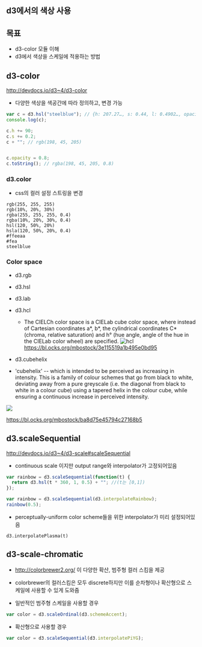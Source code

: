 d3에서의 색상 사용
---

목표
---
- d3-color 모듈 이해
- d3에서 색상을 스케일에 적용하는 방법


d3-color
---
http://devdocs.io/d3~4/d3-color

- 다양한 색상을 색공간에 따라 정의하고, 변경 가능

```javascript
var c = d3.hsl("steelblue"); // {h: 207.27…, s: 0.44, l: 0.4902…, opacity: 1}
console.log(c);

c.h += 90;
c.s += 0.2;
c + ""; // rgb(198, 45, 205)


c.opacity = 0.8;
c.toString(); // rgba(198, 45, 205, 0.8)
```

### d3.color
- css의 컬러 설정 스트링을 변경

```
rgb(255, 255, 255)
rgb(10%, 20%, 30%)
rgba(255, 255, 255, 0.4)
rgba(10%, 20%, 30%, 0.4)
hsl(120, 50%, 20%)
hsla(120, 50%, 20%, 0.4)
#ffeeaa
#fea
steelblue
```

### Color space
- d3.rgb
- d3.hsl
- d3.lab
- d3.hcl
  - The CIELCh color space is a CIELab cube color space, where instead of Cartesian coordinates a*, b*, the cylindrical coordinates C* (chroma, relative saturation) and h° (hue angle, angle of the hue in the CIELab color wheel) are specified.
  ![hcl](https://upload.wikimedia.org/wikipedia/commons/thumb/c/c2/SRGB_gamut_within_CIELCH_color_space_isosurface.png/1024px-SRGB_gamut_within_CIELCH_color_space_isosurface.png)
  https://bl.ocks.org/mbostock/3e115519a1b495e0bd95

- d3.cubehelix
 - 'cubehelix' -- which is intended to be perceived as increasing in intensity. This is a family of colour schemes that go from black to white, deviating away from a pure greyscale (i.e. the diagonal from black to white in a colour cube) using a tapered helix in the colour cube, while ensuring a continuous increase in perceived intensity.

![](https://www.mrao.cam.ac.uk/~dag/CUBEHELIX/3d-default.png)

https://bl.ocks.org/mbostock/ba8d75e45794c27168b5


d3.scaleSequential
----
http://devdocs.io/d3~4/d3-scale#scaleSequential

- continuous scale 이지만 output range와 interpolator가 고정되어있음

```javascript
var rainbow = d3.scaleSequential(function(t) {
  return d3.hsl(t * 360, 1, 0.5) + ""; //(t는 [0,1])
});

var rainbow = d3.scaleSequential(d3.interpolateRainbow);
rainbow(0.5);
```

- perceptually-uniform color scheme들을 위한 interpolator가 미리 설정되어있음

```
d3.interpolatePlasma(t)
```

d3-scale-chromatic
---

- http://colorbrewer2.org/ 이 다양한 확산, 범주형 컬러 스킴을 제공
- colorbrewer의 컬러스킴은 모두 discrete하지만 이를 순차형이나 확산형으로 스케일에 사용할 수 있게 도와줌


- 일반적인 범주형 스케일을 사용할 경우

```javascript
var color = d3.scaleOrdinal(d3.schemeAccent);
```

- 확산형으로 사용할 경우

```javascript
var color = d3.scaleSequential(d3.interpolatePiYG);
```
